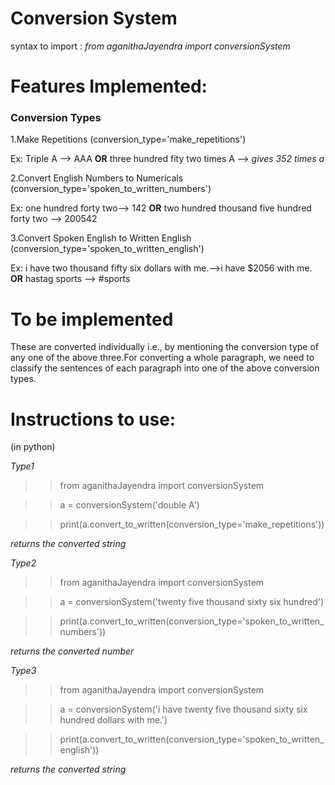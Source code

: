 # Conversion System
syntax to import : *from aganithaJayendra import conversionSystem*

# Features Implemented:
### Conversion Types

1.Make Repetitions (conversion_type='make_repetitions')

  Ex:  Triple A --> AAA **OR** three hundred fity two times A --> *gives 352 times a*

2.Convert English Numbers to Numericals (conversion_type='spoken_to_written_numbers')

  Ex:  one hundred forty two--> 142 **OR**  two hundred thousand five hundred forty two --> 200542

3.Convert Spoken English to Written English (conversion_type='spoken_to_written_english')

  Ex:  i have two thousand fifty six dollars with me.-->i have $2056 with me. **OR**  hastag sports --> #sports

# To be implemented
These are converted individually i.e., by mentioning the conversion type of any one of the above three.For converting a whole paragraph, we need to classify the sentences of each paragraph into one of the above conversion types.

# Instructions to use:
(in python)

*Type1*
>>from aganithaJayendra import conversionSystem

>>a = conversionSystem('double A')

>>print(a.convert_to_written(conversion_type='make_repetitions'))

   *returns the converted string*

*Type2*
>>from aganithaJayendra import conversionSystem

>>a = conversionSystem('twenty five thousand sixty six hundred')

>>print(a.convert_to_written(conversion_type='spoken_to_written_numbers'))

   *returns the converted number*

*Type3*
>>from aganithaJayendra import conversionSystem

>>a = conversionSystem('i have twenty five thousand sixty six hundred dollars with me.')

>>print(a.convert_to_written(conversion_type='spoken_to_written_english'))

   *returns the converted string*
